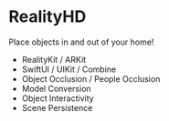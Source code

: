 # RealityHD

Place objects in and out of your home!

- RealityKit / ARKit
- SwiftUI / UIKit / Combine
- Object Occlusion / People Occlusion
- Model Conversion
- Object Interactivity
- Scene Persistence
